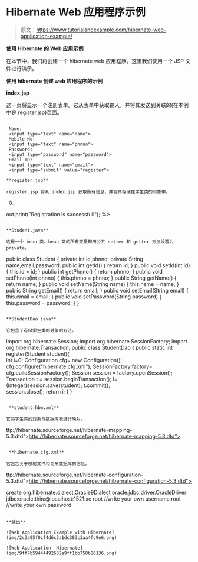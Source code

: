 # Hibernate Web 应用程序示例

> 原文：<https://www.tutorialandexample.com/hibernate-web-application-example/>

**使用 Hibernate 的 Web 应用示例**

在本节中，我们将创建一个 hibernate web 应用程序。这里我们使用一个 JSP 文件进行演示。

**使用 hibernate 创建 web 应用程序的示例**

**index.jsp**

这一页将显示一个注册表单。它从表单中获取输入，并将其发送到关联的(在本例中是 register.jsp)页面。

```

 Name:
 <input type="text" name="name">
 Mobile No: 
 <input type="text" name="phnno">
 Password:
 <input type="password" name="password">
 Email ID: 
 <input type="text" name="email">
 <input type="submit" value="register">

**register.jsp**

register.jsp 将从 index.jsp 获取所有信息，并将其存储在学生类的对象中。

```

 0)
 out.print("Registration is successfull");
 %> 
```

**Student.java**

这是一个 bean 类。bean 类的所有变量都用公共 setter 和 getter 方法设置为 private。

```
public class Student {
  private int id,phnno;
  private String name,email,password;
  public int getId() { 
  return id;
  }
  public void setId(int id) {
  this.id = id; 
  }
  public int getPhnno() {
  return phnno;
  } 
  public void setPhnno(int phnno) {
  this.phnno = phnno;
  } 
  public String getName() {
  return name;
  } 
  public void setName(String name) {
  this.name = name;
  } 
  public String getEmail() {
  return email;
  } 
  public void setEmail(String email) {
  this.email = email;
  } 
  public void setPassword(String password) {
  this.password = password;
  }
 } 
```

**StudentDao.java**

它包含了存储学生类的对象的方法。

```
import org.hibernate.Session; 
 import org.hibernate.SessionFactory; 
 import org.hibernate.Transaction; 
 public class StudentDao { 
 public static int register(Student student){  
 int i=0; 
 Configuration cfg= new Configuration();
 cfg.configure("hibernate.cfg.xml");
 SessionFactory factory= cfg.buildSessionFactory(); 
 Session session = factory.openSession(); 
 Transaction t = session.beginTransaction(); 
 i=(Integer)session.save(student); 
 t.commit();  
 session.close(); 
 return i; 
  } 
  }  
```

 **student.hbm.xml** 

它将学生类的对象与数据库表进行映射。

```

 ttp://hibernate.sourceforge.net/hibernate-mapping-5.3.dtd">http://hibernate.sourceforge.net/hibernate-mapping-5.3.dtd"> 

 <class name="com.hibernate.webap.Student" table="student001"> 
 <id name="id"> 
 <generator class="increment"></generator> </id> 
 </class> 

```

 **hibernate.cfg.xml** 

它包含关于映射文件和关系数据库的信息。

```
 ttp://hibernate.sourceforge.net/hibernate-configuration-5.3.dtd">http://hibernate.sourceforge.net/hibernate-configuration-5.3.dtd"> 

 <session-factory><property name="hbm2ddl.auto">create</property>
 <property name="dialect">org.hibernate.dialect.Oracle9Dialect</property> 
 <property name="connection.driver_class">oracle.jdbc.driver.OracleDriver</property>
 <property name="connection.url">jdbc:oracle:thin:@localhost:1521:xe</property>
 <property name="connection.username">root</property> //write your own username
 <property name="connection.password">root</property> //write your own password 
 <mapping resource="student.hbm.xml"></mapping></session-factory> 

```

**输出**

![Web Application Example with Hibernate](img/2c3a05f0cf4d6c3a1dc383c3aa4fc9e6.png)

![Web Application  Hibernate](img/9ff7b59444492632a9ff1bb758b86136.png)

```